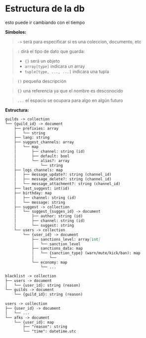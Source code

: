 # Estructura de la db

esto puede ir cambiando con el tiempo

**Símbolos:**

> `->` será para especificar si es una coleccion, documento, etc

> `:` dirá el tipo de dato que guarda:
>
> -   `{}` será un objeto
> -   `array[type]` indicara un array
> -   `tuple[type, ..., ...]` indicara una tupla

> `()` pequeña descripción

> `{}` una referencia ya que el nombre es desconocido

> `...` el espacio se ocupara para algo en algún futuro

**Estructura:**

```markdown
guilds -> collection
└── {guild_id} -> document
    ├── prefixies: array
    │   └── string
    ├── lang: string
    ├── suggest_channels: array
    │   └── map
    │       ├── channel: string (id) 
    │       ├── default: bool
    │       └── alias?: array
    │           └── string
    ├── logs_channels: map
    │   ├── message_update?: string (channel_id)
    │   ├── message_delete?: string (channel_id)
    │   └── message_attachment?: string (channel_id)
    ├── last_suggest: int(id)
    ├── birthday: map
    │   ├── channel: string (id)
    │   └── message: string
    ├── suggest -> collection
    │   └── suggest_{sugges_id} -> document
    │       ├── author: string (id)
    │       ├── channel: string (id)
    │       └── suggest: string
    └── users -> collection
        └── {user_id} -> document
            ├── sanctions_level: array[int]
            │   └── sanction_level
            ├── sanctions_data: map
            │   └── {sanction_type} (warn/mute/kick/ban): map
            │       └── 
            └── economy: map
                └── ...

blacklist -> collection
├── users -> document
│   └── {user_id}: string (reason)
└── guilds -> document
    └── {guild_id}: string (reason)
    
users -> collection
├── {user_id} -> document
│   └── ...
└── afks -> document
    └── {user_id}: map 
        ├── "reason": string 
        └── "time": datetime.utc
```

<!-- {id_servidor} -> coleccion
├── bienvenidas -> documento
│   ├── canal: id
│   ├── mensaje: string
│   └── roles (lista de roles para dar): list
├── moderacion -> documento
│   ├── warns: int
│   └── message: boolean
├── report -> documento
│   └── channel: id
├── suggest -> documento / subcoleccion
│   ├── suggestions -> coleccion
│   │   └── {id} -> documento
│   │       ├── channel: id
│   │       ├── author: id
│   │       └── suggest: string
│   ├── {channel_name}: id
│   ├── lastId: int
│   └── predetermined: id
├── users -> documento / subcoleccion
│   └── {id_usuario} -> coleccion
│       ├── sanctions -> documento
│       │   ├── warn (lista que contiene mapas con los datos de cada warn): list
│       │   ├── mute (lista que contiene mapas con los datos de cada mute): list
│       │   └── ban (lista que contiene mapas con los datos de cada ban): list
│       └── reports -> documento
│           ├── report1 (datos del reporte): map
│           │   ├── id: int
│           │   └── report: str
│           └── report_id: int
config -> coleccion
├── {id_servidor} -> documento
│   ├── prefix: str
│   ├── attachments: id
│   ├── blacklistChannels (lista con id de canales): list
│   └── lang: str
├── bot -> documento
│   ├── prefixes (lista que contiene todos los prefijos): list
│   ├── afks (mapa) con todos los afk): map
│   └── mutes (mapa con todos los mutes): map
users -> coleccion
└── {id_usuario} -> documento / subcoleccion
    └── notes -> coleccion
        └── {cuaderno} -> document
            ├── config: map
            │   ├── description: str
            │   └── color: hex
            └── {page}: map
                └── contenido -->
